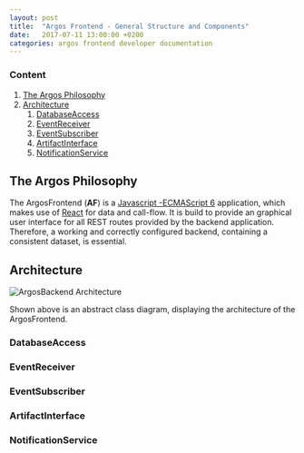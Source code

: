 ```yaml
---
layout: post
title:  "Argos Frontend - General Structure and Components"
date:   2017-07-11 13:00:00 +0200
categories: argos frontend developer documentation
---
```


### Content

1. [The Argos Philosophy](#The-Argos-Philosophy)
1. [Architecture](#Architecture)
    1. [DatabaseAccess](#DatabaseAccess)
    2. [EventReceiver](#EventReceiver)
    3. [EventSubscriber](#EventSubscriber)
    4. [ArtifactInterface](#ArtifactInterface)
    5. [NotificationService](#NotificationService)


## The Argos Philosophy

The ArgosFrontend (**AF**) is a [Javascript -ECMAScript 6](http://es6-features.org/) application, which makes use of [React](https://facebook.github.io/react/) for data and call-flow.
It is build to provide an graphical user interface for all REST routes provided by the backend application. Therefore, a working and correctly configured backend, containing a consistent dataset, is essential.

## Architecture

![ArgosBackend Architecture](/argos/resources/frontend/argos-frontend-architecture.png)

Shown above is an abstract class diagram, displaying the architecture of the ArgosFrontend.

### DatabaseAccess

### EventReceiver

### EventSubscriber

### ArtifactInterface

### NotificationService
